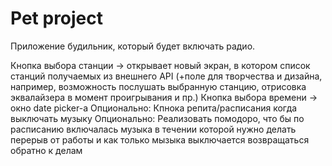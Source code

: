 # Pet project
Приложение будильник, который будет включать радио.

Кнопка выбора станции -> открывает новый экран, в котором список станций получаемых из внешнего API (+поле для творчества и дизайна, например, возможность послушать выбранную станцию, отрисовка эквалайзера в момент проигрывания и пр.)
Кнопка выбора времени -> окно date picker-а
Опционально: Кпнока репита/расписания когда выключать музыку
Опционально: Реализовать помодоро, что бы по расписанию включалась музыка в течении которой нужно делать перерыв от работы и как только мызыка выключается возвращаться обратно к делам
